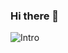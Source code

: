 ### Hi there 👋

<!--
**avishekdutta531/avishekdutta531** is a ✨ _special_ ✨ repository because its `README.md` (this file) appears on your GitHub profile.

Here are some ideas to get you started:

- 🔭 I’m currently working on ...
- 🌱 I’m currently learning ...
- 👯 I’m looking to collaborate on ...
- 🤔 I’m looking for help with ...
- 💬 Ask me about ...
- 📫 How to reach me: ...
- 😄 Pronouns: ...
- ⚡ Fun fact: ...
-->

![Intro](https://github-readme-stats.vercel.app/api?username=avishekdutta531&show_icons=true&custom_title=Stats...&hide_border=false)
